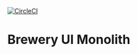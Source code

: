 [![CircleCI](https://circleci.com/gh/Dya92/brewery-monolith.svg?style=svg)](https://circleci.com/gh/Dya/brewery-monolith)
# Brewery UI Monolith

